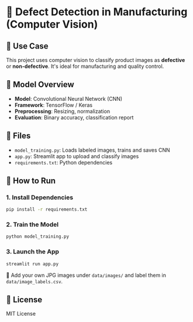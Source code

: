 # 🧪 Defect Detection in Manufacturing (Computer Vision)

## 📌 Use Case

This project uses computer vision to classify product images as **defective** or **non-defective**. It's ideal for manufacturing and quality control.

## 🧠 Model Overview

- **Model**: Convolutional Neural Network (CNN)
- **Framework**: TensorFlow / Keras
- **Preprocessing**: Resizing, normalization
- **Evaluation**: Binary accuracy, classification report

## 📁 Files

- `model_training.py`: Loads labeled images, trains and saves CNN
- `app.py`: Streamlit app to upload and classify images
- `requirements.txt`: Python dependencies

## 🚀 How to Run

### 1. Install Dependencies

```bash
pip install -r requirements.txt
```

### 2. Train the Model

```bash
python model_training.py
```

### 3. Launch the App

```bash
streamlit run app.py
```

📌 Add your own JPG images under `data/images/` and label them in `data/image_labels.csv`.

## 📄 License

MIT License
